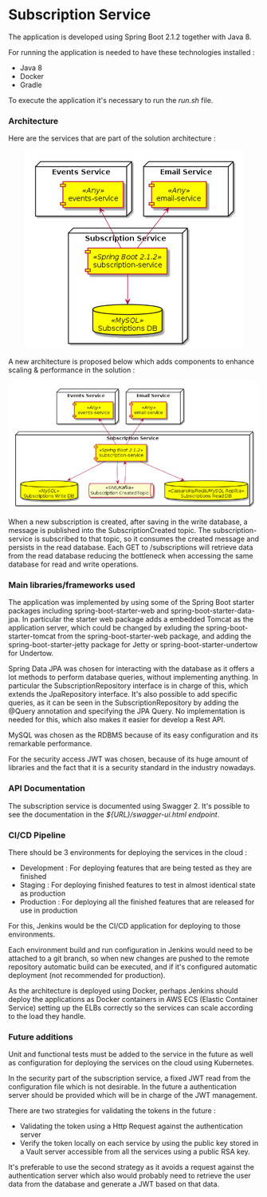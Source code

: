 # Subscription Service

The application is developed using Spring Boot 2.1.2 together with Java 8.

For running the application is needed to have these technologies installed :

* Java 8
* Docker
* Gradle

To execute the application it's necessary to run the *run.sh* file.

### Architecture

Here are the services that are part of the solution architecture :

<div align="center">
  <img src="architecture.png" alt="Architecture Diagram">
</div>

A new architecture is proposed below which adds components to enhance scaling
 & performance in the solution :
 
<div align="center">
  <img src="architecture-enhancements.png" alt="Architecture Diagram">
</div>

When a new subscription is created, after saving in the write database, 
a message is published into the SubscriptionCreated topic. The subscription-service
is subscribed to that topic, so it consumes the created message and persists in
the read database. Each GET to /subscriptions will retrieve data from the read
database reducing the bottleneck when accessing the same database for read and 
write operations.

### Main libraries/frameworks used

The application was implemented by using some of the Spring Boot starter packages
including spring-boot-starter-web and spring-boot-starter-data-jpa.
In particular the starter web package adds a embedded Tomcat as the application
server, which could be changed by exluding the spring-boot-starter-tomcat from the
spring-boot-starter-web package, and adding the spring-boot-starter-jetty package
for Jetty or spring-boot-starter-undertow for Undertow.

Spring Data JPA was chosen for interacting with the database as it offers a lot
methods to perform database queries, without implementing anything.
In particular the SubscriptionRepository interface is in charge of this, which extends
the JpaRepository interface. It's also possible to add specific queries, as it
can be seen in the SubscriptionRepository by adding the @Query annotation and
specifying the JPA Query. No implementation is needed for this, which also makes
it easier for develop a Rest API.

MySQL was chosen as the RDBMS because of its easy configuration and its remarkable
performance.

For the security access JWT was chosen, because of its huge amount of libraries
and the fact that it is a security standard in the industry nowadays.

### API Documentation

The subscription service is documented using Swagger 2. It's possible to see
 the documentation in the *${URL}/swagger-ui.html endpoint*.
 
### CI/CD Pipeline

There should be 3 environments for deploying the services in the cloud :

* Development : For deploying features that are being tested as they are finished
* Staging : For deploying finished features to test in almost identical state as production
* Production : For deploying all the finished features that are released for use in production

For this, Jenkins would be the CI/CD application for deploying to those environments.

Each environment build and run configuration in Jenkins would need to be attached
to a git branch, so when new changes are pushed to the remote repository automatic build
can be executed, and if it's configured automatic deployment (not recommended for production).

As the architecture is deployed using Docker, perhaps Jenkins should deploy the
applications as Docker containers in AWS ECS (Elastic Container Service) setting
up the ELBs correctly so the services can scale according to the load they handle.

### Future additions

Unit and functional tests must be added to the service in the future as well as
configuration for deploying the services on the cloud using Kubernetes.

In the security part of the subscription service, a fixed JWT read from the
configuration file which is not desirable. In the future a authentication server should be
provided which will be in charge of the JWT management.

There are two strategies for validating the tokens in the future : 

* Validating the token using a Http Request against the authentication server
* Verify the token locally on each service by using the public key stored in a Vault
server accessible from all the services using a public RSA key.

It's preferable to use the second strategy as it avoids a request against the
authentication server which also would probably need to retrieve the user data from
the database and generate a JWT based on that data.

